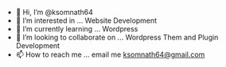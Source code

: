 - 👋 Hi, I’m @ksomnath64
- 👀 I’m interested in ... Website Development
- 🌱 I’m currently learning ... Wordpress
- 💞️ I’m looking to collaborate on ...  Wordpress Them and Plugin Development
- 📫 How to reach me ... email me ksomnath64@gmail.com 

<!---
ksomnath64/ksomnath64 is a ✨ special ✨ repository because its `README.md` (this file) appears on your GitHub profile.
You can click the Preview link to take a look at your changes.
--->
